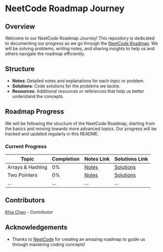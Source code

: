 # NeetCode Roadmap Journey
## Overview
Welcome to our NeetCode Roadmap Journey! This repository is dedicated to documenting our progress as we go through the [NeetCode Roadmap](https://neetcode.io/roadmap). We will be solving problems, writing notes, and sharing insights to help us and others navigate the roadmap efficiently.
## Structure
- **Notes**: Detailed notes and explanations for each topic or problem.
- **Solutions**: Code solutions for the problems we tackle.
- **Resources**: Additional resources or references that help us better understand the concepts.
## Roadmap Progress
We will be following the structure of the NeetCode Roadmap, starting from the basics and moving towards more advanced topics. Our progress will be tracked and updated regularly in this README.
### Current Progress
| Topic               | Completion | Notes Link       | Solutions Link   |
|---------------------|------------|------------------|------------------|
| Arrays & Hashing    | 0%         | [Notes](#)       | [Solutions](#)   |
| Two Pointers        | 0%         | [Notes](#)       | [Solutions](#)   |
| ...                 | ...        | ...              | ...              |

## Contributors
[Khia Chen](https://www.wongkhiachen.dev) - Contributor

## Acknowledgements
- Thanks to [NeetCode](https://neetcode.io) for creating an amazing roadmap to guide us through mastering coding concepts!
